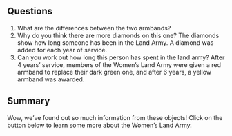 ## Questions

1. What are the differences between the two armbands?
2. Why do you think there are more diamonds on this one?
The diamonds show how long someone has been in the Land Army. A diamond was added for each year of service.
3. Can you work out how long this person has spent in the land army?
After 4 years’ service, members of the Women’s Land Army were given a red armband to replace their dark green one, and after 6 years, a yellow armband was awarded. 

## Summary
Wow, we’ve found out so much information from these objects! Click on the button below to learn some more about the Women’s Land Army. 